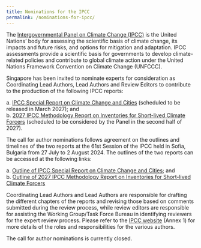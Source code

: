 ```yaml
---
title: Nominations for the IPCC
permalink: /nominations-for-ipcc/
---
```


The [Intergovernmental Panel on Climate Change (IPCC)](https://www.ipcc.ch/) is the United Nations’ body for assessing the scientific basis of climate change, its impacts and future risks, and options for mitigation and adaptation.  IPCC assessments provide a scientific basis for governments to develop climate-related policies and contribute to global climate action under the United Nations Framework Convention on Climate Change (UNFCCC).

Singapore has been invited to nominate experts for consideration as Coordinating Lead Authors, Lead Authors and Review Editors to contribute to the production of the following IPCC reports:

a. [IPCC Special Report on Climate Change and Cities](https://www.ipcc.ch/report/special-report-on-climate-change-and-cities/) (scheduled to be released in March 2027); and <br>
b. [2027 IPCC Methodology Report on Inventories for Short-lived Climate Forcers](https://www.ipcc.ch/report/methodology-report-on-short-lived-climate-forcers/) (scheduled to be considered by the Panel in the second half of 2027).
 
The call for author nominations follows agreement on the outlines and timelines of the two reports at the 61st Session of the IPCC held in Sofia, Bulgaria from 27 July to 2 August 2024. The outlines of the two reports can be accessed at the following links:

a. [Outline of IPCC Special Report on Climate Change and Cities](https://www.ipcc.ch/site/assets/uploads/2024/08/Decision_Cities.pdf); and <br>
b. [Outline of 2027 IPCC Methodology Report on Inventories for Short-lived Climate Forcers](https://www.ipcc.ch/site/assets/uploads/2024/08/Decision_SLCF.pdf)
 
Coordinating Lead Authors and Lead Authors are responsible for drafting the different chapters of the reports and revising those based on comments submitted during the review process, while review editors are responsible for assisting the Working Group/Task Force Bureau in identifying reviewers for the expert review process. Please refer to the [IPCC website](https://www.ipcc.ch/site/assets/uploads/2018/09/ipcc-principles-appendix-a-final.pdf) (Annex 1) for more details of the roles and responsibilities for the various authors.
 
The call for author nominations is currently closed.
